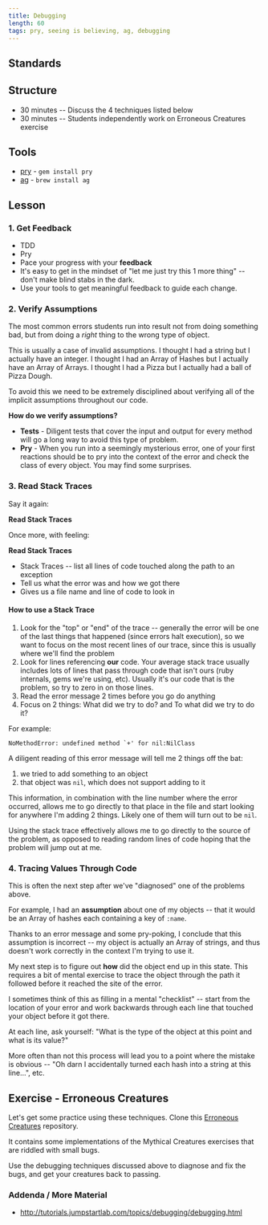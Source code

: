 ```yaml
---
title: Debugging
length: 60
tags: pry, seeing is believing, ag, debugging
---
```


## Standards

## Structure

* 30 minutes -- Discuss the 4 techniques listed below
* 30 minutes -- Students independently work on Erroneous Creatures exercise

## Tools

* [pry](https://github.com/pry/pry) - `gem install pry`
* [ag](https://github.com/ggreer/the_silver_searcher) - `brew install ag`

## Lesson

### 1. Get Feedback

* TDD
* Pry
* Pace your progress with your __feedback__
* It's easy to get in the mindset of "let me just try this 1 more thing" -- don't make blind
stabs in the dark.
* Use your tools to get meaningful feedback to guide each change.

### 2. Verify Assumptions

The most common errors students run into result not from doing something bad,
but from doing a _right_ thing to the wrong type of object.

This is usually a case of invalid assumptions. I thought I had a string but I
actually have an integer. I thought I had an Array of Hashes but I actually have
an Array of Arrays. I thought I had a Pizza but I actually had a ball of Pizza Dough.

To avoid this we need to be extremely disciplined about verifying all of the implicit
assumptions throughout our code.

__How do we verify assumptions?__

* __Tests__ - Diligent tests that cover the input and output for every method
will go a long way to avoid this type of problem.
* __Pry__ - When you run into a seemingly mysterious error, one of your first
reactions should be to pry into the context of the error and check the class of
every object. You may find some surprises.

### 3. Read Stack Traces

Say it again:

__Read Stack Traces__

Once more, with feeling:

__Read Stack Traces__

* Stack Traces -- list all lines of code touched along the path to an exception
* Tell us what the error was and how we got there
* Gives us a file name and line of code to look in

#### How to use a Stack Trace

1. Look for the "top" or "end" of the trace -- generally the error will be one
of the last things that happened (since errors halt execution), so we want to
focus on the most recent lines of our trace, since this is usually where we'll find the problem
2. Look for lines referencing __our__ code. Your average stack trace usually includes
lots of lines that pass through code that isn't ours (ruby internals, gems we're using, etc).
Usually it's our code that is the problem, so try to zero in on those lines.
3. Read the error message 2 times before you go do anything
4. Focus on 2 things: What did we try to do? and To what did we try to do it?

For example:

```
NoMethodError: undefined method `+' for nil:NilClass
```

A diligent reading of this error message will tell me 2 things
off the bat:

1. we tried to add something to an object
2. that object was `nil`, which does not support adding to it

This information, in combination with the line number where the error
occurred, allows me to go directly to that place in the file
and start looking for anywhere I'm adding 2 things. Likely one
of them will turn out to be `nil`.

Using the stack trace effectively allows me to go directly
to the source of the problem, as opposed to reading random lines
of code hoping that the problem will jump out at me.

### 4. Tracing Values Through Code

This is often the next step after we've "diagnosed" one
of the problems above.

For example, I had an __assumption__ about one of my objects --
that it would be an Array of hashes each containing a key of `:name`.

Thanks to an error message and some pry-poking, I conclude that this
assumption is incorrect -- my object is actually an Array of strings,
and thus doesn't work correctly in the context I'm trying to use it.

My next step is to figure out __how__ did the object end up in
this state. This requires a bit of mental exercise to trace the
object through the path it followed before it reached the site of
the error.

I sometimes think of this as filling in a mental "checklist" --
start from the location of your error and work backwards through
each line that touched your object before it got there.

At each line, ask yourself: "What is the type of the object at this
point and what is its value?"

More often than not this process will lead you to a point where
the mistake is obvious -- "Oh darn I accidentally turned each hash
into a string at this line...", etc.

## Exercise - Erroneous Creatures

Let's get some practice using these techniques.
Clone this [Erroneous Creatures](https://github.com/turingschool-examples/erroneous_creatures)
repository.

It contains some implementations of the Mythical Creatures exercises
that are riddled with small bugs.

Use the debugging techniques discussed above to diagnose and fix the
bugs, and get your creatures back to passing.

### Addenda / More Material

* http://tutorials.jumpstartlab.com/topics/debugging/debugging.html
